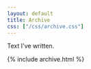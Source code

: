 ```yaml
---
layout: default
title: Archive
css: ["/css/archive.css"]
---
```


Text I've written.

{% include archive.html %}
